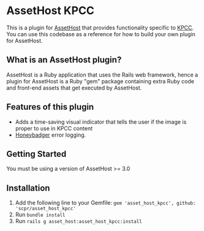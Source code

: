 AssetHost KPCC
========================
This is a plugin for [AssetHost](https://github.com/scpr/assethost) that provides functionality specific to [KPCC](https://kpcc.org).  You can use this codebase as a reference for how to build your own plugin for AssetHost.

## What is an AssetHost plugin?

AssetHost is a Ruby application that uses the Rails web framework, hence a plugin for AssetHost is a Ruby "gem" package containing extra Ruby code and front-end assets that get executed by AssetHost.

## Features of this plugin

- Adds a time-saving visual indicator that tells the user if the image is proper to use in KPCC content
- [Honeybadger](https://honeybadger.io) error logging.


## Getting Started

You must be using a version of AssetHost >= 3.0

## Installation

1. Add the following line to your Gemfile: `gem 'asset_host_kpcc', github: 'scpr/asset_host_kpcc'`
2. Run `bundle install`
3. Run `rails g asset_host:asset_host_kpcc:install`


